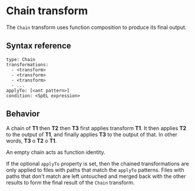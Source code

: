 # Chain transform

The `Chain` transform uses function composition to produce its final output.

## <a id="syntax-reference"></a>Syntax reference

``` console
type: Chain
transformations:
  - <transform>
  - <transform>
  - <transform>
  - ...
applyTo: [<ant pattern>]
condition: <SpEL expression>
```

## <a id="behavior"></a>Behavior

A chain of **T1** then **T2** then **T3** first applies transform **T1**.
It then applies **T2** to the output of **T1**, and finally applies **T3** to
the output of that.  In other words, **T3** o **T2** o **T1**.

An empty chain acts as function identity.

If the optional `applyTo` property is set, then the chained transformations are only
applied to files with paths that match the `applyTo` patterns. Files with paths that don't match
are left untouched and merged back with the other results to form the final result of the
`Chain` transform.
